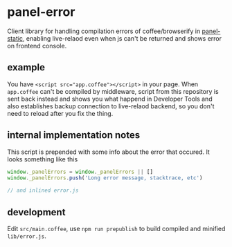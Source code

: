 # panel-error

Client library for handling compilation errors of coffee/browserify in [panel-static](https://github.com/panels/static), enabling live-relaod even when js can't be returned and shows error on frontend console.

## example

You have `<script src="app.coffee"></script>` in your page. When `app.coffee` can't be compiled by middleware, script from this repository is sent back instead and shows you what happend in Developer Tools and also establishes backup connection to live-relaod backend, so you don't need to reload after you fix the thing.

## internal implementation notes

This script is prepended with some info about the error that occured. It looks something like this

```js
window._panelErrors = window._panelErrors || []
window._panelErrors.push('Long error message, stacktrace, etc')

// and inlined error.js
```

## development

Edit `src/main.coffee`, use `npm run prepublish` to build compiled and minified `lib/error.js`.
